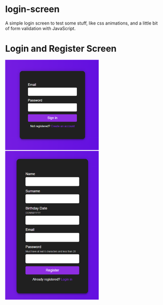 # login-screen
A simple login screen to test some stuff, like css animations, and a little bit of form validation with JavaScript.

# Login and Register Screen
<p float="left">  
<img src="Login.png" width="300" />
<img src="Register.png" width="300" />
</p>

